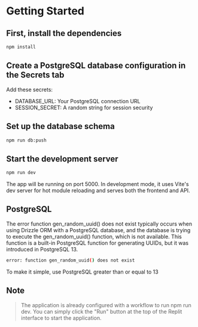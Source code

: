 # Getting Started

## First, install the dependencies

```sh
npm install
```

## Create a PostgreSQL database configuration in the Secrets tab

Add these secrets:

- DATABASE_URL: Your PostgreSQL connection URL
- SESSION_SECRET: A random string for session security

## Set up the database schema

```sh
npm run db:push
```

## Start the development server

```sh
npm run dev
```

The app will be running on port 5000. In development mode, it uses Vite's dev server for hot module reloading and serves both the frontend and API.

## PostgreSQL

The error function gen_random_uuid() does not exist typically occurs when using Drizzle ORM with a PostgreSQL database, and the database is trying to execute the gen_random_uuid() function, which is not available. This function is a built-in PostgreSQL function for generating UUIDs, but it was introduced in PostgreSQL 13.

```sh
error: function gen_random_uuid() does not exist
```

To make it simple, use PostgreSQL greater than or equal to 13

## Note

> The application is already configured with a workflow to run npm run dev. You can simply click the "Run" button at the top of the Replit interface to start the application.
